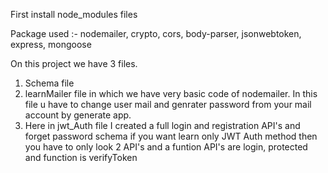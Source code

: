 First install node_modules files

Package used :- nodemailer, crypto, cors, body-parser, jsonwebtoken, express, mongoose

On this project we have 3 files.

1. Schema file
2. learnMailer file in which we have very basic code of nodemailer. In this file u have to change user mail and genrater password from your mail account by generate app. 
3.  Here in jwt_Auth file I created a full login and registration API's and forget password schema if you want learn only JWT Auth method then you have to only look 2 API's and a funtion 
API's are login, protected and function is verifyToken

